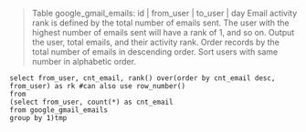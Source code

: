 > Table google_gmail_emails: id | from_user | to_user | day
> Email activity rank is defined by the total number of emails sent. The user with the highest number of emails sent will have a rank of 1, and so on. Output the user, total emails, and their activity rank. Order records by the total number of emails in descending order. Sort users with same number in alphabetic order. 
  
  ```
  select from_user, cnt_email, rank() over(order by cnt_email desc, from_user) as rk #can also use row_number()
  from
  (select from_user, count(*) as cnt_email
  from google_gmail_emails
  group by 1)tmp
  ```
